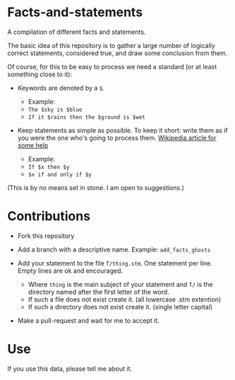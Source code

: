 # Facts-and-statements
A compilation of different facts and statements.

The basic idea of this repository is to gather a large number of logically correct statements,
considered true, and draw some conclusion from them.

Of course, for this to be easy to process we need a standard (or at least something close to it):
* Keywords are denoted by a ```$```. 
	* Example: 
	* ```The $sky is $blue```
	* ```If it $rains then the $ground is $wet```

* Keep statements as simple as possible. To keep it short: write them as if you were the one 
who's going to process them. [Wikipedia article for some help](https://en.wikipedia.org/wiki/Logical_connective#Natural_language)
	* Example:
	* ```If $x then $y```
	* ```$x if and only if $y```


(This is by no means set in stone. I am open to suggestions.)

# Contributions

* Fork this repository
* Add a branch with a descriptive name. Example: ```add_facts_ghosts```
* Add your statement to the file ```T/thing.stm```. 
	One statement per line. Empty lines are ok and encouraged. 
	* Where ```thing``` is the main subject of your statement 
		and ```T/``` is the directory named after the first letter of the word.
	* If such a file does not exist create it. (all lowercase .stm extention)
	* If such a directory does not exist create it. (single letter capital)
	
* Make a pull-request and wait for me to accept it.

# Use

If you use this data, please tell me about it.



